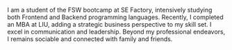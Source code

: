 I am a student of the FSW bootcamp at SE Factory, intensively studying both Frontend and Backend programming languages. 
Recently, I completed an MBA at LIU, adding a strategic business perspective to my skill set. 
I excel in communication and leadership. Beyond my professional endeavors, I remains sociable and connected with family and friends.
<!--
**Mohamad685/Mohamad685** is a ✨ _special_ ✨ repository because its `README.md` (this file) appears on your GitHub profile.

Here are some ideas to get you started:

- 🔭 I’m currently working on ...
- 🌱 I’m currently learning ...
- 👯 I’m looking to collaborate on ...
- 🤔 I’m looking for help with ...
- 💬 Ask me about ...
- 📫 How to reach me: ...
- 😄 Pronouns: ...
- ⚡ Fun fact: ...
-->
